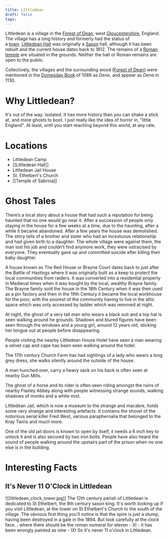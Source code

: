 ```yaml
---
title: LIttledean
draft: false
tags:
---
```

Littledean is a village in the [Forest of Dean](https://en.wikipedia.org/wiki/Forest_of_Dean "Forest of Dean"), west [Gloucestershire](https://en.wikipedia.org/wiki/Gloucestershire "Gloucestershire"), England. The village has a long history and formerly had the status of a [town](https://en.wikipedia.org/wiki/Town "Town"). [Littledean Hall](https://en.wikipedia.org/wiki/Littledean_Hall "Littledean Hall") was originally a [Saxon](https://en.wikipedia.org/wiki/Saxon "Saxon") hall, although it has been rebuilt and the current house dates back to 1612. The remains of a [Roman temple](https://en.wikipedia.org/wiki/Roman_temple "Roman temple") are situated in the grounds. Neither the hall or Roman remains are open to the public.

Collectively, the villages and the surrounding wood ([Forest of Dean](https://en.wikipedia.org/wiki/Forest_of_Dean "Forest of Dean")) were mentioned in the [Domesday Book](https://en.wikipedia.org/wiki/Domesday_Book "Domesday Book") of 1086 as _Dene_, and appear as _Dena_ in 1130.

# Why Littledean?
It's out of the way. Isolated. It has more history than you can shake a stick at, and more ghosts to boot. I just really like the idea of horror in, "little England". At least, until you start reaching beyond this world, at any rate.
# Locations
- Littledean Camp
- [[Littledean Hall]]
- Littledean Jail House
- St. Ethelbert's Church
- [[Temple of Sabrina]]
# Ghost Tales
There’s a local story about a house that had such a reputation for being haunted that no one would go near it. After a succession of people only staying in the house for a few weeks at a time, due to the haunting, after a while it became abandoned. After a few years the house was demolished. The story tells of a brother and sister who had an incestuous relationship and had given birth to a daughter. The whole village were against them, the man lost his job and couldn’t find anymore work, they were ostracised by everyone. They eventually gave up and committed suicide after killing their baby daughter.

A house known as The Red House or Brayne Court dates back to just after the Battle of Hastings where it was originally built as a keep to protect the local communities from raiders. It was converted into a residential property in Medieval times when it was bought by the local, wealthy Brayne family. The Brayne family sold the house in the 18th Century when it was then used as a pin factory and then in the 19th Century it became the local workhouse for the poor, with the poorest of the community having to live in the attic space which was only accessed by ladder which was removed at night.

​At night, the ghost of a very tall man who wears a black suit and a top hat is seen walking around he grounds. Shadows and blured figures have been seen through the windows and a young girl, around 12 years old, sticking her tongue out at people before disappearing.

People visiting the nearby Littledean House Hotel have seen a man wearing a velvet cap and cape has been seen walking around the hotel.

The 17th century Church Farm has had sightings of a lady who wears a long grey dress, she walks silently around the outside of the house.

A man hunched over, carry a heavy sack on his back is often seen at nearby Gun Mills.

The ghost of a horse and its rider is often seen riding amongst the ruins of nearby Flaxley Abbey along with people witnessing strange sounds, walking shadows of monks and a white mist.

Littledean Jail, which is now a museum to the strange and macabre, holds some very strange and interesting artefacts. It contains the shovel of the notorious serial killer Fred West, various paraphernalia that belonged to the Kray Twins and much more.  
  
One of the old jail doors is known to open by itself, it needs a 6 inch key to unlock it and is also secured by two iron bolts. People have also heard the sound of people walking around the upstairs part of the prison when no one else is in the building.
# Interesting Facts
## It's Never 11 O'Clock in Littledean
![[littledean_clock_tower.jpg]]
The 12th century parish of Littledean is dedicated to St Ethelbert, the 8th century saxon king. It's worth looking up if you visit Littledean, at the tower on St Ethelbert's Church to the south of the village. The obvious first thing you'll notice is that the spire is just a stump, having been destroyed in a gale in the 1894. But look carefully at the clock face... where there should be the roman numeral for eleven - XI - it has been wrongly painted as nine - IX! So it's never 11 o'clock in Littledean.